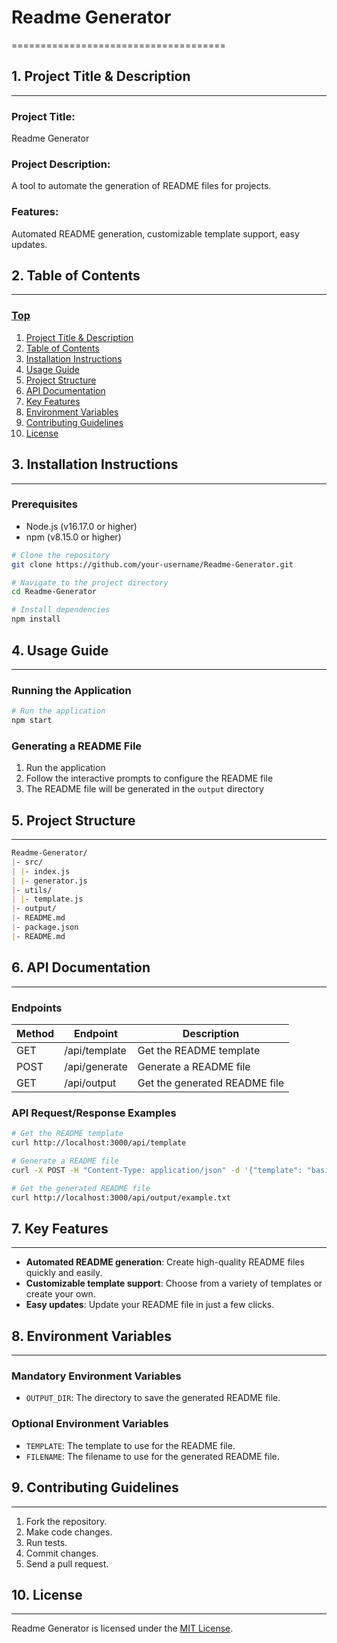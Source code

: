 # Readme Generator
=====================================

## 1. Project Title & Description
---------------

### Project Title: 
Readme Generator

### Project Description: 
A tool to automate the generation of README files for projects.

### Features: 
Automated README generation, customizable template support, easy updates.

## 2. Table of Contents
---------------

### [Top](#project-title---description)

1. [Project Title & Description](#project-title---description)
2. [Table of Contents](#table-of-contents)
3. [Installation Instructions](#installation-instructions)
4. [Usage Guide](#usage-guide)
5. [Project Structure](#project-structure)
6. [API Documentation](#api-documentation)
7. [Key Features](#key-features)
8. [Environment Variables](#environment-variables)
9. [Contributing Guidelines](#contributing-guidelines)
10. [License](#license)

## 3. Installation Instructions
--------------------

### Prerequisites

- Node.js (v16.17.0 or higher)
- npm (v8.15.0 or higher)

```bash
# Clone the repository
git clone https://github.com/your-username/Readme-Generator.git

# Navigate to the project directory
cd Readme-Generator

# Install dependencies
npm install
```

## 4. Usage Guide
---------------

### Running the Application

```bash
# Run the application
npm start
```

### Generating a README File

1. Run the application
2. Follow the interactive prompts to configure the README file
3. The README file will be generated in the `output` directory

## 5. Project Structure
-------------------

```markdown
Readme-Generator/
|- src/
| |- index.js
| |- generator.js
|- utils/
| |- template.js
|- output/
|- README.md
|- package.json
|- README.md
```

## 6. API Documentation
------------------

### Endpoints

| Method | Endpoint | Description |
| --- | --- | --- |
| GET | /api/template | Get the README template |
| POST | /api/generate | Generate a README file |
| GET | /api/output | Get the generated README file |

### API Request/Response Examples

```bash
# Get the README template
curl http://localhost:3000/api/template

# Generate a README file
curl -X POST -H "Content-Type: application/json" -d '{"template": "basic", "filename": "example.txt"}' http://localhost:3000/api/generate

# Get the generated README file
curl http://localhost:3000/api/output/example.txt
```

## 7. Key Features
----------------

- **Automated README generation**: Create high-quality README files quickly and easily.
- **Customizable template support**: Choose from a variety of templates or create your own.
- **Easy updates**: Update your README file in just a few clicks.

## 8. Environment Variables
-------------------------

### Mandatory Environment Variables

- `OUTPUT_DIR`: The directory to save the generated README file.

### Optional Environment Variables

- `TEMPLATE`: The template to use for the README file.
- `FILENAME`: The filename to use for the generated README file.

## 9. Contributing Guidelines
---------------------------

1. Fork the repository.
2. Make code changes.
3. Run tests.
4. Commit changes.
5. Send a pull request.

## 10. License
--------------

Readme Generator is licensed under the [MIT License](https://opensource.org/licenses/MIT).